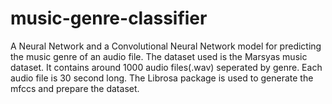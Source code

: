 # music-genre-classifier
A Neural Network and a Convolutional Neural Network model for predicting the music genre of an audio file.
The dataset used is the Marsyas music dataset. It contains around 1000 audio files(.wav) seperated by genre. Each audio file is 30 second long.
The Librosa package is used to generate the mfccs and prepare the dataset.
